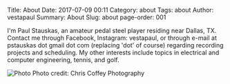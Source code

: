 Title: About
Date: 2017-07-09 00:11
Category: about
Tags: about
Author: vestapaul
Summary: About
Slug: about
page-order: 001

I'm Paul Stauskas, an amateur pedal steel player residing near Dallas, TX. Contact me through Facebook,
Instagram: vestapaul, or through e-mail at pstauskas dot gmail dot com (replacing 'dot' of course) regarding recording
projects and scheduling. My other interests include topics in electrical and computer engineering, tennis, and golf.

![Photo]({attach}/images/paul_about_2.jpg)
Photo credit: Chris Coffey Photography

